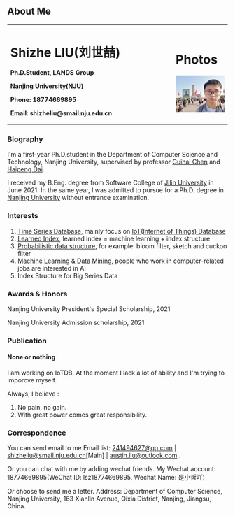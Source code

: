 ## About Me
<table border="0">
  <tr>
    <td width="75%">
      <p><h1>Shizhe LIU(刘世喆)</h1></p>
      <p><b>Ph.D.Student, LANDS Group</b></p>
      <p><b>Nanjing University(NJU)</b></p>
      <p><b>Phone: 18774669895</b></p>
      <p><b>Email: shizheliu@smail.nju.edu.cn</b></p>
    </td>
    <td width="25%">
      <p><h1>Photos</h1></p>
      <img src="/tiananmen.jpg" width="100%">
    </td>
  </tr>
</table>

### Biography

I'm a first-year Ph.D.student in the Department of Computer Science and Technology, Nanjing University, supervised by professor [Guihai Chen](http://cs.nju.edu.cn/gchen) and [Haipeng Dai](https://cs.nju.edu.cn/daihp/).

I received my B.Eng. degree from Software College of [Jilin University](https://www.jlu.edu.cn/) in June 2021. In the same year, I was admitted to pursue for a Ph.D. degree in [Nanjing University](https://www.nju.edu.cn/) without entrance examination.

### Interests

1. [Time Series Database](https://github.com/Josehokec/Time-Series-Database), mainly focus on [IoT(Internet of Things) Database](https://iotdb.apache.org/zh/)
2. [Learned Index](https://dl.acm.org/doi/pdf/10.1145/3183713.3196909), learned index = machine learning + index structure
3. [Probabilistic data structure](https://en.wikipedia.org/wiki/Category:Probabilistic_data_structures), for example: bloom filter, sketch and cuckoo filter
4. [Machine Learning & Data Mining](http://www.lamda.nju.edu.cn/CH.MainPage.ashx), people who work in computer-related jobs are interested in AI
5. Index Structure for Big Series Data

### Awards & Honors
Nanjing University President's Special Scholarship, 2021

Nanjing University Admission scholarship, 2021

### Publication
#### None or nothing
I am working on IoTDB. At the moment I lack a lot of ability and I'm trying to imporove myself.

Always, I believe : 
1. No pain, no gain.
2. With great power comes great responsibility.

### Correspondence
You can send email to me.Email list: 241494627@qq.com | shizheliu@smail.nju.edu.cn[Main] | austin.liu@outlook.com .

Or you can chat with me by adding wechat friends. My Wechat account: 18774669895(WeChat ID: lsz18774669895, Wechat Name: 是小哲吖)
 
Or choose to send me a letter. Address: Department of Computer Science, Nanjing University, 163 Xianlin Avenue, Qixia District, Nanjing, Jiangsu, China.
